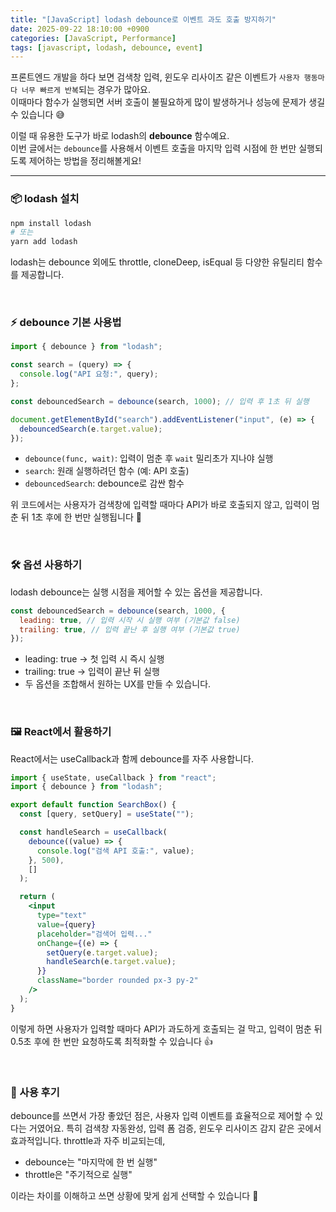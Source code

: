 ```yaml
---
title: "[JavaScript] lodash debounce로 이벤트 과도 호출 방지하기"
date: 2025-09-22 18:10:00 +0900
categories: [JavaScript, Performance]
tags: [javascript, lodash, debounce, event]
---
```


프론트엔드 개발을 하다 보면 검색창 입력, 윈도우 리사이즈 같은 이벤트가 `사용자 행동마다 너무 빠르게 반복`되는 경우가 많아요.  
이때마다 함수가 실행되면 서버 호출이 불필요하게 많이 발생하거나 성능에 문제가 생길 수 있습니다 😅

이럴 때 유용한 도구가 바로 lodash의 **debounce** 함수예요.  
이번 글에서는 `debounce`를 사용해서 이벤트 호출을 마지막 입력 시점에 한 번만 실행되도록 제어하는 방법을 정리해볼게요!

---

### 📦 lodash 설치

```bash
npm install lodash
# 또는
yarn add lodash
```

lodash는 debounce 외에도 throttle, cloneDeep, isEqual 등 다양한 유틸리티 함수를 제공합니다.

<br/>

<h3><b>⚡ debounce 기본 사용법</b></h3>

```jsx
import { debounce } from "lodash";

const search = (query) => {
  console.log("API 요청:", query);
};

const debouncedSearch = debounce(search, 1000); // 입력 후 1초 뒤 실행

document.getElementById("search").addEventListener("input", (e) => {
  debouncedSearch(e.target.value);
});
```

<ul> <li><code>debounce(func, wait)</code>: 입력이 멈춘 후 <code>wait</code> 밀리초가 지나야 실행</li> <li><code>search</code>: 원래 실행하려던 함수 (예: API 호출)</li> <li><code>debouncedSearch</code>: debounce로 감싼 함수</li> </ul>

위 코드에서는 사용자가 검색창에 입력할 때마다 API가 바로 호출되지 않고, 입력이 멈춘 뒤 1초 후에 한 번만 실행됩니다 🚀

<br/>

<h3><b>🛠️ 옵션 사용하기</b></h3>

lodash debounce는 실행 시점을 제어할 수 있는 옵션을 제공합니다.

```jsx
const debouncedSearch = debounce(search, 1000, {
  leading: true, // 입력 시작 시 실행 여부 (기본값 false)
  trailing: true, // 입력 끝난 후 실행 여부 (기본값 true)
});
```

- leading: true → 첫 입력 시 즉시 실행
- trailing: true → 입력이 끝난 뒤 실행
- 두 옵션을 조합해서 원하는 UX를 만들 수 있습니다.

<br/> 
<h3><b>🖼️ React에서 활용하기</b></h3>

React에서는 useCallback과 함께 debounce를 자주 사용합니다.

```jsx
import { useState, useCallback } from "react";
import { debounce } from "lodash";

export default function SearchBox() {
  const [query, setQuery] = useState("");

  const handleSearch = useCallback(
    debounce((value) => {
      console.log("검색 API 호출:", value);
    }, 500),
    []
  );

  return (
    <input
      type="text"
      value={query}
      placeholder="검색어 입력..."
      onChange={(e) => {
        setQuery(e.target.value);
        handleSearch(e.target.value);
      }}
      className="border rounded px-3 py-2"
    />
  );
}
```

이렇게 하면 사용자가 입력할 때마다 API가 과도하게 호출되는 걸 막고, 입력이 멈춘 뒤 0.5초 후에 한 번만 요청하도록 최적화할 수 있습니다 👍

<br/> 
<h3><b>📝 사용 후기</b></h3>

debounce를 쓰면서 가장 좋았던 점은, 사용자 입력 이벤트를 효율적으로 제어할 수 있다는 거였어요.
특히 검색창 자동완성, 입력 폼 검증, 윈도우 리사이즈 감지 같은 곳에서 효과적입니다.
throttle과 자주 비교되는데,

- debounce는 "마지막에 한 번 실행"
- throttle은 "주기적으로 실행"

이라는 차이를 이해하고 쓰면 상황에 맞게 쉽게 선택할 수 있습니다 🚀

